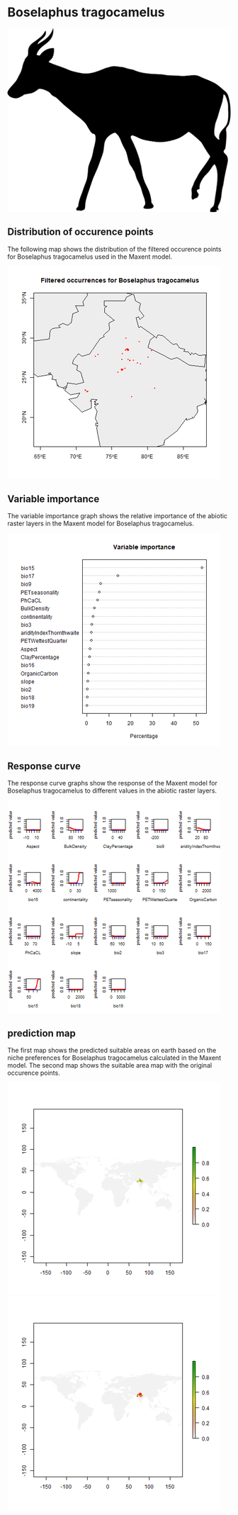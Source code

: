 # Boselaphus tragocamelus 

![](image_taxa.png) 

## Distribution of occurence points 
The following map shows the distribution of the filtered occurence points for Boselaphus tragocamelus used in the Maxent model. 

![](occurrences.png)
    
## Variable importance 
The variable importance graph shows the relative importance of the abiotic raster layers in the  Maxent model for Boselaphus tragocamelus. 

![](valid_maxent_variable_importance.png)
    
## Response curve 
The response curve graphs show the response of the Maxent model for Boselaphus tragocamelus to different values in the abiotic raster layers. 

![](valid_maxent_response_curve.png)
    
## prediction map 
The first map shows the predicted suitable areas on earth based on the niche preferences for Boselaphus tragocamelus calculated in the Maxent model. The second map shows the suitable area map with the original occurence points.

![](prediction_map.png)
![](prediction_occurence_map.png)
    
